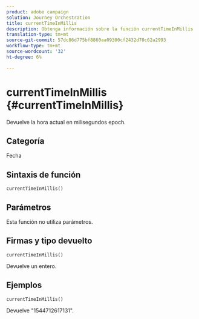 ```yaml
---
product: adobe campaign
solution: Journey Orchestration
title: currentTimeInMillis
description: Obtenga información sobre la función currentTimeInMillis
translation-type: tm+mt
source-git-commit: 57dc86d775bf8860aa09300cf2432d70c62a2993
workflow-type: tm+mt
source-wordcount: '32'
ht-degree: 6%

---
```



# currentTimeInMillis {#currentTimeInMillis}

Devuelve la hora actual en milisegundos epoch.

## Categoría

Fecha

## Sintaxis de función

`currentTimeInMillis()`

## Parámetros

Esta función no utiliza parámetros.

## Firmas y tipo devuelto

`currentTimeInMillis()`

Devuelve un entero.

## Ejemplos

`currentTimeInMillis()`

Devuelve &quot;1544712617131&quot;.
